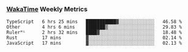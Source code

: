 ### [WakaTime](https://wakatime.com) Weekly Metrics

<!--START_SECTION:waka-->
```text
TypeScript   6 hrs 25 mins   ███████████▓░░░░░░░░░░░░░   46.58 % 
Other        4 hrs 6 mins    ███████▒░░░░░░░░░░░░░░░░░   29.83 % 
Rulerᴹᴸ      2 hrs 32 mins   ████▓░░░░░░░░░░░░░░░░░░░░   18.48 % 
Rust         17 mins         ▓░░░░░░░░░░░░░░░░░░░░░░░░   02.14 % 
JavaScript   17 mins         ▓░░░░░░░░░░░░░░░░░░░░░░░░   02.13 % 
```
<!--END_SECTION:waka-->